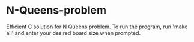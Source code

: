 N-Queens-problem
================

Efficient C solution for N Queens problem. To run the program, run 'make all' and enter your desired board size when prompted.
